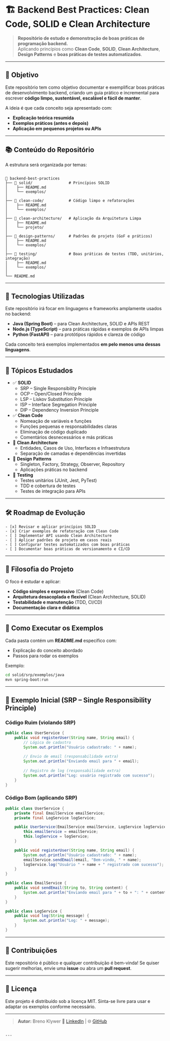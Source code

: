# 🏗 Backend Best Practices: Clean Code, SOLID e Clean Architecture

> **Repositório de estudo e demonstração de boas práticas de programação backend.**  
> Aplicando princípios como **Clean Code**, **SOLID**, **Clean Architecture**, **Design Patterns** e **boas práticas de testes automatizados**.

---

## 🎯 Objetivo
Este repositório tem como objetivo documentar e exemplificar boas práticas de desenvolvimento backend, criando um guia prático e incremental para escrever **código limpo, sustentável, escalável e fácil de manter**.

A ideia é que cada conceito seja apresentado com:
- **Explicação teórica resumida**
- **Exemplos práticos (antes e depois)**
- **Aplicação em pequenos projetos ou APIs**

---

## 📚 Conteúdo do Repositório

A estrutura será organizada por temas:

```

📂 backend-best-practices
├── 📂 solid/                # Princípios SOLID
│    ├── README.md
│    └── exemplos/
│
├── 📂 clean-code/           # Código limpo e refatorações
│    ├── README.md
│    └── exemplos/
│
├── 📂 clean-architecture/   # Aplicação da Arquitetura Limpa
│    ├── README.md
│    └── projeto/
│
├── 📂 design-patterns/      # Padrões de projeto (GoF e práticos)
│    ├── README.md
│    └── exemplos/
│
├── 📂 testing/              # Boas práticas de testes (TDD, unitários, integração)
│    ├── README.md
│    └── exemplos/
│
└── README.md

````

---

## 🚀 Tecnologias Utilizadas
Este repositório irá focar em linguagens e frameworks amplamente usados no backend:

- **Java (Spring Boot)** – para Clean Architecture, SOLID e APIs REST
- **Node.js (TypeScript)** – para práticas rápidas e exemplos de APIs limpas
- **Python (FastAPI)** – para protótipos rápidos e clareza de código

Cada conceito terá exemplos implementados **em pelo menos uma dessas linguagens**.

---

## 📌 Tópicos Estudados
- ✅ **SOLID**
  - SRP – Single Responsibility Principle
  - OCP – Open/Closed Principle
  - LSP – Liskov Substitution Principle
  - ISP – Interface Segregation Principle
  - DIP – Dependency Inversion Principle
- ✅ **Clean Code**
  - Nomeação de variáveis e funções
  - Funções pequenas e responsabilidades claras
  - Eliminação de código duplicado
  - Comentários desnecessários e más práticas
- 🔄 **Clean Architecture**
  - Entidades, Casos de Uso, Interfaces e Infraestrutura
  - Separação de camadas e dependências invertidas
- 🔄 **Design Patterns**
  - Singleton, Factory, Strategy, Observer, Repository
  - Aplicações práticas no backend
- 🔄 **Testing**
  - Testes unitários (JUnit, Jest, PyTest)
  - TDD e cobertura de testes
  - Testes de integração para APIs

---

## 🛠 Roadmap de Evolução
```
- [x] Revisar e aplicar princípios SOLID
- [x] Criar exemplos de refatoração com Clean Code
- [ ] Implementar API usando Clean Architecture
- [ ] Aplicar padrões de projeto em casos reais
- [ ] Configurar testes automatizados com boas práticas
- [ ] Documentar boas práticas de versionamento e CI/CD
````

---

## 🧠 Filosofia do Projeto

O foco é estudar e aplicar:

* **Código simples e expressivo** (Clean Code)
* **Arquitetura desacoplada e flexível** (Clean Architecture, SOLID)
* **Testabilidade e manutenção** (TDD, CI/CD)
* **Documentação clara e didática**

---

## 📂 Como Executar os Exemplos

Cada pasta contém um **README.md** específico com:

* Explicação do conceito abordado
* Passos para rodar os exemplos

Exemplo:

```bash
cd solid/srp/exemplos/java
mvn spring-boot:run
```

---

## 🧩 Exemplo Inicial (SRP – Single Responsibility Principle)

### Código Ruim (violando SRP)

```java
public class UserService {
    public void registerUser(String name, String email) {
        // Lógica de cadastro
        System.out.println("Usuário cadastrado: " + name);
        
        // Envio de email (responsabilidade extra)
        System.out.println("Enviando email para " + email);
        
        // Registro de log (responsabilidade extra)
        System.out.println("Log: usuário registrado com sucesso");
    }
}
```

### Código Bom (aplicando SRP)

```java
public class UserService {
    private final EmailService emailService;
    private final LogService logService;

    public UserService(EmailService emailService, LogService logService) {
        this.emailService = emailService;
        this.logService = logService;
    }

    public void registerUser(String name, String email) {
        System.out.println("Usuário cadastrado: " + name);
        emailService.sendEmail(email, "Bem-vindo, " + name);
        logService.log("Usuário " + name + " registrado com sucesso");
    }
}

public class EmailService {
    public void sendEmail(String to, String content) {
        System.out.println("Enviando email para " + to + ": " + content);
    }
}

public class LogService {
    public void log(String message) {
        System.out.println("Log: " + message);
    }
}
```

---

## 🤝 Contribuições

Este repositório é público e qualquer contribuição é bem-vinda!
Se quiser sugerir melhorias, envie uma **issue** ou abra um **pull request**.

---

## 📝 Licença

Este projeto é distribuído sob a licença MIT.
Sinta-se livre para usar e adaptar os exemplos conforme necessário.

---

> **Autor:** Breno Klywer
> 💼 [LinkedIn](https://www.linkedin.com/in/brenokl/) | 🌐 [GitHub](https://github.com/seu-usuario)

```

---
